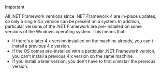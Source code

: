
> [!IMPORTANT]
> All .NET Framework versions since .NET Framework 4 are in-place updates, so only a single 4.x version can be present on a system. In addition, particular versions of the .NET Framework are pre-installed on some versions of the Windows operating system. This means that:
>
> - If there's a later 4.x version installed on the machine already, you can't install a previous 4.x version.
> - If the OS comes pre-installed with a particular .NET Framework version, you can't install a previous 4.x version on the same machine.
> - If you install a later version, you don't have to first uninstall the previous version.
